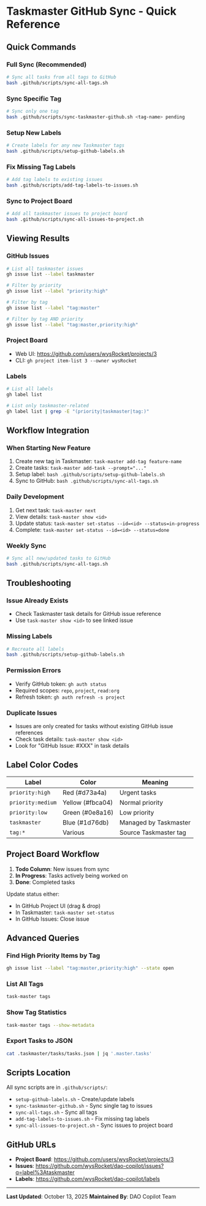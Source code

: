 # Taskmaster GitHub Sync - Quick Reference

## Quick Commands

### Full Sync (Recommended)

```bash
# Sync all tasks from all tags to GitHub
bash .github/scripts/sync-all-tags.sh
```

### Sync Specific Tag

```bash
# Sync only one tag
bash .github/scripts/sync-taskmaster-github.sh <tag-name> pending
```

### Setup New Labels

```bash
# Create labels for any new Taskmaster tags
bash .github/scripts/setup-github-labels.sh
```

### Fix Missing Tag Labels

```bash
# Add tag labels to existing issues
bash .github/scripts/add-tag-labels-to-issues.sh
```

### Sync to Project Board

```bash
# Add all taskmaster issues to project board
bash .github/scripts/sync-all-issues-to-project.sh
```

## Viewing Results

### GitHub Issues

```bash
# List all taskmaster issues
gh issue list --label taskmaster

# Filter by priority
gh issue list --label "priority:high"

# Filter by tag
gh issue list --label "tag:master"

# Filter by tag AND priority
gh issue list --label "tag:master,priority:high"
```

### Project Board

- Web UI: https://github.com/users/wysRocket/projects/3
- CLI: `gh project item-list 3 --owner wysRocket`

### Labels

```bash
# List all labels
gh label list

# List only taskmaster-related
gh label list | grep -E "(priority|taskmaster|tag:)"
```

## Workflow Integration

### When Starting New Feature

1. Create new tag in Taskmaster: `task-master add-tag feature-name`
2. Create tasks: `task-master add-task --prompt="..."`
3. Setup label: `bash .github/scripts/setup-github-labels.sh`
4. Sync to GitHub: `bash .github/scripts/sync-all-tags.sh`

### Daily Development

1. Get next task: `task-master next`
2. View details: `task-master show <id>`
3. Update status: `task-master set-status --id=<id> --status=in-progress`
4. Complete: `task-master set-status --id=<id> --status=done`

### Weekly Sync

```bash
# Sync all new/updated tasks to GitHub
bash .github/scripts/sync-all-tags.sh
```

## Troubleshooting

### Issue Already Exists

- Check Taskmaster task details for GitHub issue reference
- Use `task-master show <id>` to see linked issue

### Missing Labels

```bash
# Recreate all labels
bash .github/scripts/setup-github-labels.sh
```

### Permission Errors

- Verify GitHub token: `gh auth status`
- Required scopes: `repo`, `project`, `read:org`
- Refresh token: `gh auth refresh -s project`

### Duplicate Issues

- Issues are only created for tasks without existing GitHub issue references
- Check task details: `task-master show <id>`
- Look for "GitHub Issue: #XXX" in task details

## Label Color Codes

| Label             | Color            | Meaning               |
| ----------------- | ---------------- | --------------------- |
| `priority:high`   | Red (#d73a4a)    | Urgent tasks          |
| `priority:medium` | Yellow (#fbca04) | Normal priority       |
| `priority:low`    | Green (#0e8a16)  | Low priority          |
| `taskmaster`      | Blue (#1d76db)   | Managed by Taskmaster |
| `tag:*`           | Various          | Source Taskmaster tag |

## Project Board Workflow

1. **Todo Column**: New issues from sync
2. **In Progress**: Tasks actively being worked on
3. **Done**: Completed tasks

Update status either:

- In GitHub Project UI (drag & drop)
- In Taskmaster: `task-master set-status`
- In GitHub Issues: Close issue

## Advanced Queries

### Find High Priority Items by Tag

```bash
gh issue list --label "tag:master,priority:high" --state open
```

### List All Tags

```bash
task-master tags
```

### Show Tag Statistics

```bash
task-master tags --show-metadata
```

### Export Tasks to JSON

```bash
cat .taskmaster/tasks/tasks.json | jq '.master.tasks'
```

## Scripts Location

All sync scripts are in `.github/scripts/`:

- `setup-github-labels.sh` - Create/update labels
- `sync-taskmaster-github.sh` - Sync single tag to issues
- `sync-all-tags.sh` - Sync all tags
- `add-tag-labels-to-issues.sh` - Fix missing tag labels
- `sync-all-issues-to-project.sh` - Sync issues to project board

## GitHub URLs

- **Project Board**: https://github.com/users/wysRocket/projects/3
- **Issues**: https://github.com/wysRocket/dao-copilot/issues?q=label%3Ataskmaster
- **Labels**: https://github.com/wysRocket/dao-copilot/labels

---

**Last Updated**: October 13, 2025
**Maintained By**: DAO Copilot Team
